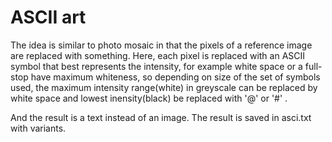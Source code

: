 # ASCII art
The idea is similar to photo mosaic in that the pixels of a reference image are replaced with something.
Here, each pixel is replaced with an ASCII symbol that best represents the intensity, for example white space or a full-stop have maximum whiteness, so depending on size of the set of symbols used, the maximum intensity range(white) in greyscale can be replaced by white space and lowest inensity(black) be replaced with '@' or '#' .

And the result is a text instead of an image. The result is saved in asci.txt with variants. 
